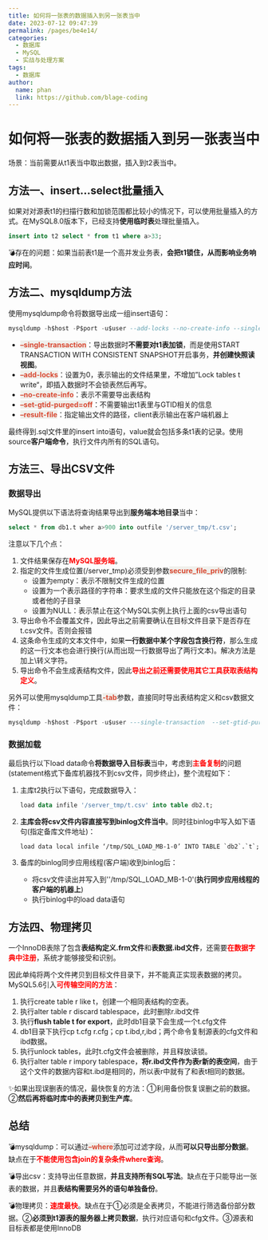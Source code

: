```yaml
---
title: 如何将一张表的数据插入到另一张表当中
date: 2023-07-12 09:47:39
permalink: /pages/be4e14/
categories:
  - 数据库
  - MySQL
  - 实战与处理方案
tags:
  - 数据库
author: 
  name: phan
  link: https://github.com/blage-coding
---
```

# 如何将一张表的数据插入到另一张表当中

场景：当前需要从t1表当中取出数据，插入到t2表当中。

## 方法一、insert...select批量插入

如果对对源表t1的扫描行数和加锁范围都比较小的情况下，可以使用批量插入的方式。在MySQL8.0版本下，已经支持**使用临时表**处理批量插入。

```sql
insert into t2 select * from t1 where a>33;
```

💣存在的问题：如果当前表t1是一个高并发业务表，**会把t1锁住，从而影响业务响应时间**。

## 方法二、mysqldump方法

使用mysqldump命令将数据导出成一组insert语句：

```sql
mysqldump -h$host -P$port -u$user --add-locks --no-create-info --single-transaction  --set-gtid-purged=OFF db1 t --where="a>900" --result-file=/client_tmp/t.sql
```

- <font style="background: rgb(240, 240, 236)" color="#d94a33">**–single-transaction**</font>：导出数据时**不需要对t1表加锁**，而是使用START TRANSACTION WITH CONSISTENT SNAPSHOT开启事务，**并创建快照读视图**。
- <font style="background: rgb(240, 240, 236)" color="#d94a33">**–add-locks**</font>：设置为0，表示输出的文件结果里，不增加”Lock tables t write“，即插入数据时不会锁表然后再写。
- <font style="background: rgb(240, 240, 236)" color="#d94a33">**–no-create-info**</font>：表示不需要导出表结构
- <font style="background: rgb(240, 240, 236)" color="#d94a33">**–set-gtid-purged=off**</font>：不需要输出t1表里与GTID相关的信息
- <font style="background: rgb(240, 240, 236)" color="#d94a33">**–result-file**</font>：指定输出文件的路径，client表示输出在客户端机器上

最终得到.sql文件里的insert into语句，value就会包括多条t1表的记录。使用source**客户端命令**，执行文件内所有的SQL语句。

## 方法三、导出CSV文件

### 数据导出

MySQL提供以下语法将查询结果导出到**服务端本地目录**当中：

````sql
select * from db1.t wher a>900 into outfile '/server_tmp/t.csv';
````

注意以下几个点：

1. 文件结果保存在<font color="red">**MySQL服务端**</font>。
2. 指定的文件生成位置(/server_tmp)必须受到参数<font style="background: rgb(240, 240, 236)" color="#d94a33">**secure_file_priv**</font>的限制:
   - 设置为empty：表示不限制文件生成的位置
   - 设置为一个表示路径的字符串：要求生成的文件只能放在这个指定的目录或者他的子目录
   - 设置为NULL：表示禁止在这个MySQL实例上执行上面的csv导出语句
3. 导出命令不会覆盖文件，因此导出之前需要确认在目标文件目录下是否存在t.csv文件。否则会报错
4. 这条命令生成的文本文件中，如果**一行数据中某个字段包含换行符**，那么生成的这一行文本也会进行换行(从而出现一行数据导出了两行文本)。解决方法是加上\转义字符。
5. 导出命令不会生成表结构文件，因此<font color="red">**导出之前还需要使用其它工具获取表结构定义**</font>。

另外可以使用mysqldump工具<font style="background: rgb(240, 240, 236)" color="#d94a33">**-tab**</font>参数，直接同时导出表结构定义和csv数据文件：

```sql
mysqldump -h$host -P$port -u$user ---single-transaction  --set-gtid-purged=OFF db1 t --where="a>900" --tab=$secure_file_priv
```

### 数据加载

最后执行以下load data命令**将数据导入目标表**当中，考虑到<font color="red">**主备复制**</font>的问题(statement格式下备库机器找不到csv文件，同步终止)，整个流程如下：

1. 主库t2执行以下语句，完成数据导入：

   ```sql
   load data infile '/server_tmp/t.csv' into table db2.t;
   ```

2. **主库会将csv文件内容直接写到binlog文件当中**。同时往binlog中写入如下语句(指定备库文件地址)：

   ```sq
   load data local infile ‘/tmp/SQL_LOAD_MB-1-0’ INTO TABLE `db2`.`t`;
   ```

3. 备库的binlog同步应用线程(客户端)收到binlog后：

   - 将csv文件读出并写入到''/tmp/SQL_LOAD_MB-1-0'(**执行同步应用线程的客户端的机器上**)
   - 执行binlog中的load data语句

## 方法四、物理拷贝

一个InnoDB表除了包含**表结构定义.frm文件**和**表数据.ibd文件**，还需要<font color="red">**在数据字典中注册**</font>，系统才能够接受和识别。

因此单纯将两个文件拷贝到目标文件目录下，并不能真正实现表数据的拷贝。MySQL5.6引入<font color="red">**可传输空间的方法**</font>：

1. 执行create table r like t，创建一个相同表结构的空表。
2. 执行alter table r discard tablespace，此时删除r.ibd文件
3. 执行**flush table t for export**，此时db1目录下会生成一个t.cfg文件
4. db1目录下执行cp t.cfg r.cfg；cp t.ibd,r,ibd；两个命令复制源表的cfg文件和ibd数据。
5. 执行unlock tables，此时t.cfg文件会被删除，并且释放读锁。
6. 执行alter table r impory tablespace，**将r.ibd文件作为表r新的表空间**，由于这个文件的数据内容和t.ibd是相同的，所以表r中就有了和表t相同的数据。

✨如果出现误删表的情况，最快恢复的方法：①利用备份恢复误删之前的数据。②**然后再将临时库中的表拷贝到生产库**。

## 总结

💣mysqldump：可以通过<font style="background: rgb(240, 240, 236)" color="#d94a33">**–where**</font>添加可过滤字段，从而**可以只导出部分数据**。缺点在于<font color="red">**不能使用包含join的复杂条件where查询**</font>。

💣导出csv：支持导出任意数据，**并且支持所有SQL写法**。缺点在于只能导出一张表的数据，并且**表结构需要另外的语句单独备份**。

💣物理拷贝：<font color="red">**速度最快**</font>。缺点在于①必须是全表拷贝，不能进行筛选备份部分数据。②**必须到t1源表的服务器上拷贝数据**，执行对应语句和cfg文件。③源表和目标表都是使用InnoDB

